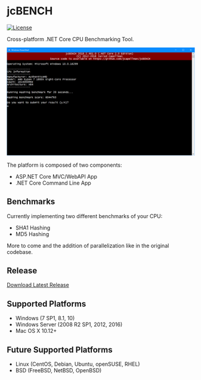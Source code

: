 # jcBENCH
[![License](https://img.shields.io/github/license/jcapellman/jcBENCH.svg)](LICENSE)

Cross-platform .NET Core CPU Benchmarking Tool.

![Screenshot](https://raw.githubusercontent.com/jcapellman/jcbench/master/screenshot.png)

The platform is composed of two components:
- ASP.NET Core MVC/WebAPI App
- .NET Core Command Line App

## Benchmarks
Currently implementing two different benchmarks of your CPU:
- SHA1 Hashing
- MD5 Hashing

More to come and the addition of parallelization like in the original codebase.

## Release
<a href="https://github.com/jcapellman/jcBENCH/releases/latest">Download Latest Release</a>

## Supported Platforms
- Windows (7 SP1, 8.1, 10)
- Windows Server (2008 R2 SP1, 2012, 2016)
- Mac OS X 10.12+

## Future Supported Platforms
- Linux (CentOS, Debian, Ubuntu, openSUSE, RHEL)
- BSD (FreeBSD, NetBSD, OpenBSD)
